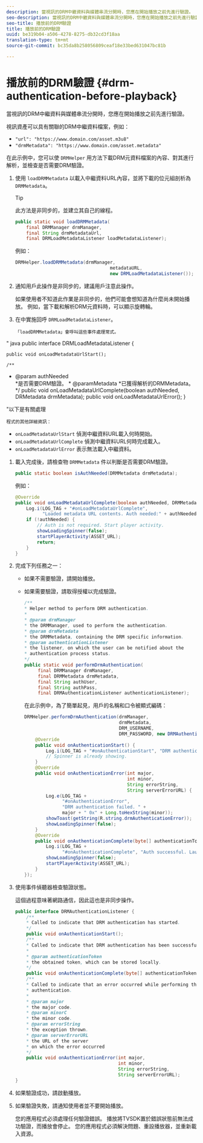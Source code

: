 ```yaml
---
description: 當視訊的DRM中繼資料與媒體串流分開時，您應在開始播放之前先進行驗證。
seo-description: 當視訊的DRM中繼資料與媒體串流分開時，您應在開始播放之前先進行驗證。
seo-title: 播放前的DRM驗證
title: 播放前的DRM驗證
uuid: be319b04-a506-4278-8275-db32cd3f18aa
translation-type: tm+mt
source-git-commit: bc35da8b258056809ceaf18e33bed631047bc81b

---
```



# 播放前的DRM驗證 {#drm-authentication-before-playback}

當視訊的DRM中繼資料與媒體串流分開時，您應在開始播放之前先進行驗證。

視訊資產可以具有關聯的DRM中繼資料檔案，例如：

* `"url": "https://www.domain.com/asset.m3u8"`
* `"drmMetadata": "https://www.domain.com/asset.metadata"`

在此示例中，您可以使 `DRMHelper` 用方法下載DRM元資料檔案的內容、對其進行解析，並檢查是否需要DRM驗證。

1. 使用 `loadDRMMetadata` 以載入中繼資料URL內容，並將下載的位元組剖析為 `DRMMetadata`。

   >[!TIP]
   >
   >此方法是非同步的，並建立其自己的線程。

   ```java
   public static void loadDRMMetadata( 
       final DRMManager drmManager, 
       final String drmMetadataUrl,  
       final DRMLoadMetadataListener loadMetadataListener); 
   ```

   例如：

   ```java
   DRMHelper.loadDRMMetadata(drmManager,  
                                      metadataURL,  
                                      new DRMLoadMetadataListener());
   ```

1. 通知用戶此操作是非同步的，建議用戶注意此操作。

   如果使用者不知道此作業是非同步的，他們可能會想知道為什麼尚未開始播放。 例如，當下載和解析DRM元資料時，可以顯示旋轉輪。

1. 在中實施回呼 `DRMLoadMetadataListener`。

       「loadDRMMetadata」會呼叫這些事件處理常式。
       
 &quot;     java
     public interface DRMLoadMetadataListener {
     
    public void onLoadMetadataUrlStart();
      
    /**
 * @param authNeeded     
    *是否需要DRM驗證。
       * @paramMetadata
    *已獲得解析的DRMMetadata。    */
    public void onLoadMetadataUrlComplete(boolean authNeeded, DRMetadata drmMetadata);
      public void onLoadMetadataUrlError();
      }
    
 &quot;以下是有關處理     
    
    程式的其他詳細資訊：
   
   * `onLoadMetadataUrlStart` 偵測中繼資料URL載入何時開始。
   * `onLoadMetadataUrlComplete` 偵測中繼資料URL何時完成載入。
   * `onLoadMetadataUrlError` 表示無法載入中繼資料。

1. 載入完成後，請檢查物 `DRMMetadata` 件以判斷是否需要DRM驗證。

   ```java
   public static boolean isAuthNeeded(DRMMetadata drmMetadata);
   ```

   例如：

   ```java
   @Override 
   public void onLoadMetadataUrlComplete(boolean authNeeded, DRMMetadata drmMetadata) {  
       Log.i(LOG_TAG + "#onLoadMetadataUrlComplete",  
             "Loaded metadata URL contents. Auth needed:" + authNeeded + "."); 
       if (!authNeeded) { 
           // Auth is not required. Start player activity.     
           showLoadingSpinner(false);     
           startPlayerActivity(ASSET_URL); 
           return; 
       } 
   } 
   ```

1. 完成下列任務之一：

   * 如果不需要驗證，請開始播放。
   * 如果需要驗證，請取得授權以完成驗證。

      ```java
      /** 
      * Helper method to perform DRM authentication. 
      * 
      * @param drmManager 
      * the DRMManager, used to perform the authentication. 
      * @param drmMetadata 
      * the DRMMetadata, containing the DRM specific information. 
      * @param authenticationListener 
      * the listener, on which the user can be notified about the 
      * authentication process status. 
      */ 
      public static void performDrmAuthentication( 
           final DRMManager drmManager,  
           final DRMMetadata drmMetadata, 
           final String authUser,  
           final String authPass,  
           final DRMAuthenticationListener authenticationListener);
      ```

      在此示例中，為了簡單起見，用戶的名稱和口令被顯式編碼：

      ```java
      DRMHelper.performDrmAuthentication(drmManager,  
                                         drmMetadata,  
                                         DRM_USERNAME,  
                                         DRM_PASSWORD, new DRMAuthenticationListener() { 
          @Override 
          public void onAuthenticationStart() { 
              Log.i(LOG_TAG + "#onAuthenticationStart", "DRM authentication started."); 
              // Spinner is already showing. 
          } 
          @Override 
          public void onAuthenticationError(int major,  
                                            int minor,  
                                            String errorString,  
                                            String serverErrorURL) { 
              Log.e(LOG_TAG +  
                    "#onAuthenticationError",  
                    "DRM authentication failed. " +  
                    major + " 0x" + Long.toHexString(minor)); 
              showToast(getString(R.string.drmAuthenticationError));   
              showLoadingSpinner(false); 
          } 
          @Override 
          public void onAuthenticationComplete(byte[] authenticationToken) { 
              Log.i(LOG_TAG +  
                    "#onAuthenticationComplete", "Auth successful. Launching content."); 
              showLoadingSpinner(false); 
              startPlayerActivity(ASSET_URL); 
          } 
      }); 
      ```

1. 使用事件偵聽器檢查驗證狀態。

   這個過程意味著網路通信，因此這也是非同步操作。

   ```java
   public interface DRMAuthenticationListener { 
       /** 
       * Called to indicate that DRM authentication has started. 
       */ 
       public void onAuthenticationStart(); 
       /** 
       * Called to indicate that DRM authentication has been successful. 
       * 
       * @param authenticationToken 
       * the obtained token, which can be stored locally. 
       */ 
       public void onAuthenticationComplete(byte[] authenticationToken); 
       /** 
       * Called to indicate that an error occurred while performing the DRM 
       * authentication. 
       * 
       * @param major 
       * the major code. 
       * @param minorC 
       * the minor code. 
       * @param errorString 
       * the exception thrown. 
       * @param serverErrorURL 
       * the URL of the server  
       * on which the error occurred 
       */ 
       public void onAuthenticationError(int major,  
                                         int minor,  
                                         String errorString,  
                                         String serverErrorURL); 
   } 
   ```

1. 如果驗證成功，請啟動播放。
1. 如果驗證失敗，請通知使用者並不要開始播放。

   您的應用程式必須處理任何驗證錯誤。 播放將TVSDK置於錯誤狀態前無法成功驗證，而播放會停止。 您的應用程式必須解決問題、重設播放器，並重新載入資源。